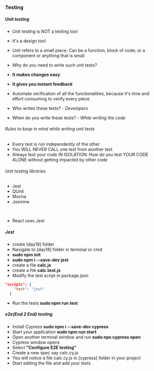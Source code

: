 ### Testing



##### Unit testing

* Unit testing is NOT a testing tool
* It's a design tool
* Unit refers to a small piece; Can be a function; block of code; or a component or anything that is small
* Why do you need to write such unit tests?
* **It makes changes easy**
* **It gives you instant feedback**
* Automate verification of all the functionalities, because it's time and effort consuming to verify every piece 


* Who writes these tests? - *Developers*
* When do you write these tests? - *While writing the code*

###### Rules to keep in mind while writing unit tests

* Every test is run independently of the other
* You WILL NEVER CALL one test from another test
* Always test your code IN ISOLATION: How do you test YOUR CODE ALONE without getting impacted by other code

###### Unit testing libraries

* Jest
* QUnit
* Mocha
* Jasmine

<br/>

* React uses *Jest*

##### Jest

* create [day18] folder
* Navigate to [day18] folder in terminal or cmd
* **sudo npm init**
* **sudo npm i --save-dev jest**
* create a file **calc.js**
* create a file **calc.test.js**
* Modify the test script in package.json 
``` json
"scripts": {
    "test": "jest"
  }
```
* Run the tests **sudo npm run test**            



##### e2e(End 2 End) testing

* Install Cypress **sudo npm i --save-dev cypress**
* Start your application **sudo npm run start**
* Open another terminal window and run **sudo npx cypress open**
* Cypress window opens
* Select **"Configure E2E testing"**
* Create a new spec say calc.cy.js
* You will notice a file calc.cy.js in [cypress] folder in your project
* Start editing the file and add your tests
